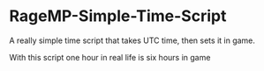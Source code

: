 # RageMP-Simple-Time-Script
 
A really simple time script that takes UTC time, then sets it in game. 

With this script one hour in real life is six hours in game

